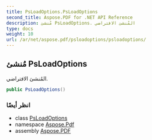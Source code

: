 ```yaml
---
title: PsLoadOptions.PsLoadOptions
second_title: Aspose.PDF for .NET API Reference
description: مُنشئ PsLoadOptions. المُنشئ الافتراضي
type: docs
weight: 10
url: /ar/net/aspose.pdf/psloadoptions/psloadoptions/
---
```

## مُنشئ PsLoadOptions

المُنشئ الافتراضي.

```csharp
public PsLoadOptions()
```

### انظر أيضًا

* class [PsLoadOptions](../)
* namespace [Aspose.Pdf](../../../aspose.pdf/)
* assembly [Aspose.PDF](../../../)